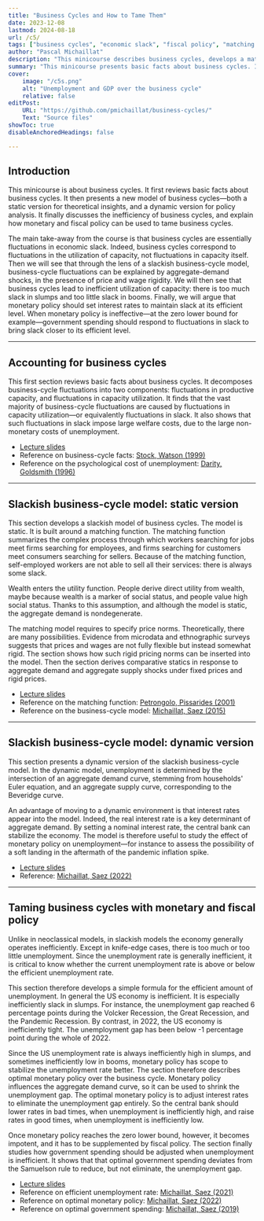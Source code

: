 ```yaml
---
title: "Business Cycles and How to Tame Them" 
date: 2023-12-08
lastmod: 2024-08-18
url: /c5/
tags: ["business cycles", "economic slack", "fiscal policy", "matching model", "monetary policy", "recessions", "unemployment gap", "zero lower bound"]
author: "Pascal Michaillat"
description: "This minicourse describes business cycles, develops a matching model to explain them, and discusses how monetary and fiscal policy can tame them."
summary: "This minicourse presents basic facts about business cycles. It then develops a matching model to explain these business-cycle facts. Finally, it explains how monetary policy and government spending should be designed to tame business cycles." 
cover:
    image: "/c5s.png"
    alt: "Unemployment and GDP over the business cycle"
    relative: false
editPost:
    URL: "https://github.com/pmichaillat/business-cycles/"
    Text: "Source files"
showToc: true
disableAnchoredHeadings: false

---
```


## Introduction

This minicourse is about business cycles. It first reviews basic facts about business cycles. It then presents a new model of business cycles—both a static version for theoretical insights, and a dynamic version for policy analysis. It finally discusses the inefficiency of business cycles, and explain how monetary and fiscal policy can be used to tame business cycles.

The main take-away from the course is that business cycles are essentially fluctuations in economic slack. Indeed, business cycles correspond to fluctuations in the utilization of capacity, not fluctuations in capacity itself. Then we will see that through the lens of a slackish business-cycle model, business-cycle fluctuations can be explained by aggregate-demand shocks, in the presence of price and wage rigidity. We will then see that business cycles lead to inefficient utilization of capacity: there is too much slack in slumps and too little slack in booms. Finally, we will argue that monetary policy should set interest rates to maintain slack at its efficient level. When monetary policy is ineffective—at the zero lower bound for example—government spending should respond to fluctuations in slack to bring slack closer to its efficient level.

---

## Accounting for business cycles

This first section reviews basic facts about business cycles. It decomposes business-cycle fluctuations into two components: fluctuations in productive capacity, and fluctuations in capacity utilization. It finds that the vast majority of business-cycle fluctuations are caused by fluctuations in capacity utilization—or equivalently fluctuations in slack. It also shows that such fluctuations in slack impose large welfare costs, due to the large non-monetary costs of unemployment.

+ [Lecture slides](/z1.pdf)
+ Reference on business-cycle facts: [Stock, Watson (1999)](https://doi.org/10.1016/S1574-0048(99)01004-6)
+ Reference on the psychological cost of unemployment: [Darity, Goldsmith (1996)](https://doi.org/10.1257/jep.10.1.121)

---

## Slackish business-cycle model: static version

This section develops a slackish model of business cycles. The model is static. It is built around a matching function. The matching function summarizes the complex process through which workers searching for jobs meet firms searching for employees, and firms searching for customers meet consumers searching for sellers. Because of the matching function, self-employed workers are not able to sell all their services: there is always some slack. 

Wealth enters the utility function. People derive direct utility from wealth, maybe because wealth is a marker of social status, and people value high social status. Thanks to this assumption, and although the model is static, the aggregate demand is nondegenerate.

The matching model requires to specify price norms. Theoretically, there are many possibilities. Evidence from microdata and ethnographic surveys suggests that prices and wages are not fully flexible but instead somewhat rigid. The section shows how such rigid pricing norms can be inserted into the model. Then the section derives comparative statics in response to aggregate demand and aggregate supply shocks under fixed prices and rigid prices. 

+ [Lecture slides](/z2.pdf)
+ Reference on the matching function: [Petrongolo, Pissarides (2001)](https://doi.org/10.1257/jel.39.2.390)
+ Reference on the business-cycle model: [Michaillat, Saez (2015)](/3.pdf)

---

## Slackish business-cycle model: dynamic version

This section presents a dynamic version of the slackish business-cycle model. In the dynamic model, unemployment is determined by the intersection of an aggregate demand curve, stemming from households' Euler equation, and an aggregate supply curve, corresponding to the Beveridge curve.

An advantage of moving to a dynamic environment is that interest rates appear into the model. Indeed, the real interest rate is a key determinant of aggregate demand. By setting a nominal interest rate, the central bank can stabilize the economy. The model is therefore useful to study the effect of monetary policy on unemployment—for instance to assess the possibility of a soft landing in the aftermath of the pandemic inflation spike.

+ [Lecture slides](/z3.pdf)
+ Reference: [Michaillat, Saez (2022)](/7.pdf)

---

## Taming business cycles with monetary and fiscal policy

Unlike in neoclassical models, in slackish models the economy generally operates inefficiently. Except in knife-edge cases, there is too much or too little unemployment. Since the unemployment rate is generally inefficient, it is critical to know whether the current unemployment rate is above or below the efficient unemployment rate.

This section therefore develops a simple formula for the efficient amount of unemployment. In general the US economy is inefficient. It is especially inefficiently slack in slumps.  For instance, the unemployment gap reached 6 percentage points during the Volcker Recession, the Great Recession, and the Pandemic Recession. By contrast, in 2022, the US economy is inefficiently tight. The unemployment gap has been below -1 percentage point during the whole of 2022.

Since the US unemployment rate is always inefficiently high in slumps, and sometimes inefficiently low in booms, monetary policy has scope to stabilize the unemployment rate better. The section therefore describes optimal monetary policy over the business cycle. Monetary policy influences the aggregate demand curve, so it can be used to shrink the unemployment gap. The optimal monetary policy is to adjust interest rates to eliminate the unemployment gap entirely. So the central bank should lower rates in bad times, when unemployment is inefficiently high, and raise rates in good times, when unemployment is inefficiently low.

Once monetary policy reaches the zero lower bound, however, it becomes impotent, and it has to be supplemented by fiscal policy. The section finally studies how government spending should be adjusted when unemployment is inefficient. It shows that that optimal government spending deviates from the Samuelson rule to reduce, but not eliminate, the unemployment gap.

+ [Lecture slides](/z4.pdf)
+ Reference on efficient unemployment rate: [Michaillat, Saez (2021)](/9.pdf)
+ Reference on optimal monetary policy: [Michaillat, Saez (2022)](/7.pdf)
+ Reference on optimal government spending: [Michaillat, Saez (2019)](/6.pdf)